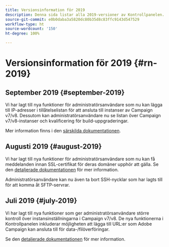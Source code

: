 ```yaml
---
title: Versionsinformation för 2019
description: Denna sida listar alla 2019-versioner av Kontrollpanelen.
source-git-commit: e0b0daba3a5820dc80b35d8c83ffc9143d547529
workflow-type: ht
source-wordcount: '150'
ht-degree: 100%

---
```


# Versionsinformation för 2019 {#rn-2019}

## September 2019 {#september-2019}

Vi har lagt till nya funktioner för administratörsanvändare som nu kan lägga till IP-adresser i tillåtelselistan för att ansluta till instanser av Campaign v7/v8.
Dessutom kan administratörsanvändare nu se listan över Campaign v7/v8-instanser och kvalificering för build-uppgraderingar.

Mer information finns i den [särskilda dokumentationen](../instances-settings/using/ip-allow-listing-instance-access.md).

## Augusti 2019 {#august-2019}

Vi har lagt till nya funktioner för administratörsanvändare som nu kan få meddelanden innan SSL-certifikat för deras domäner upphör att gälla. Se den [detaljerade dokumentationen](../subdomains-certificates/using/monitoring-ssl-certificates.md) för mer information.

Administratörsanvändare kan nu även ta bort SSH-nycklar som har lagts till för att komma åt SFTP-servrar.

## Juli 2019 {#july-2019}

Vi har lagt till nya funktioner som ger administratörsanvändare större kontroll över instansinställningarna i Campaign v7/v8. De nya funktionerna i Kontrollpanelen inkluderar möjligheten att lägga till URL:er som Adobe Campaign kan ansluta till för data-/filöverföringar.

Se den [detaljerade dokumentationen](../instances-settings/using/url-permissions.md) för mer information.
